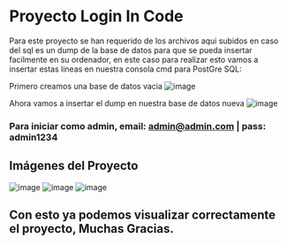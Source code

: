 # Proyecto Login In Code

Para este proyecto se han requerido de los archivos aqui subidos en caso del sql es un dump de la base de datos para que se pueda insertar facilmente en su ordenador, en este 
caso para realizar esto vamos a insertar estas lineas en nuestra consola cmd para PostGre SQL:

Primero creamos una base de datos vacia
![image](https://user-images.githubusercontent.com/117905622/220786548-49e16b9d-a9f4-4717-8dcf-2a4eca6271da.png)

Ahora vamos a insertar el dump en nuestra base de datos nueva
![image](https://user-images.githubusercontent.com/117905622/220786686-9e8ece60-7448-47d9-9f85-2835f24097d1.png)

### Para iniciar como admin, email: admin@admin.com | pass: admin1234

## Imágenes del Proyecto

![image](https://user-images.githubusercontent.com/117905622/225563880-a29ce643-9f55-407d-b4a9-a44556f2434d.png)
![image](https://user-images.githubusercontent.com/117905622/225563913-c24961eb-f250-433c-bfa8-b179787690d8.png)
![image](https://user-images.githubusercontent.com/117905622/225564016-aaea491e-c4e7-4be0-a324-0aa94dbcdc46.png)

## Con esto ya podemos visualizar correctamente el proyecto, Muchas Gracias.

